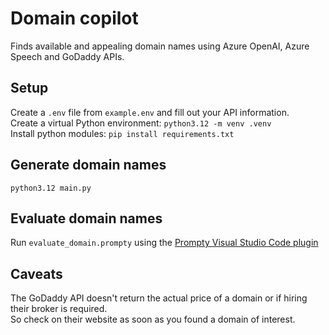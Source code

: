 # Domain copilot

Finds available and appealing domain names using Azure OpenAI, Azure Speech and GoDaddy APIs.

## Setup
Create a `.env` file from `example.env` and fill out your API information.  
Create a virtual Python environment: `python3.12 -m venv .venv`  
Install python modules: `pip install requirements.txt`

## Generate domain names
`python3.12 main.py`

## Evaluate domain names
Run `evaluate_domain.prompty` using the [Prompty Visual Studio Code plugin](https://marketplace.visualstudio.com/items?itemName=ms-toolsai.prompty)

## Caveats

The GoDaddy API doesn't return the actual price of a domain or if hiring their broker is required.  
So check on their website as soon as you found a domain of interest.

